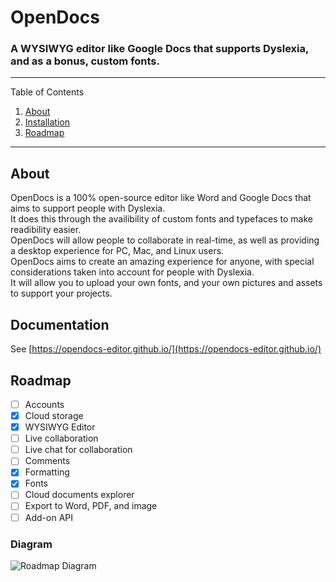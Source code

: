 # OpenDocs
### A WYSIWYG editor like Google Docs that supports Dyslexia, and as a bonus, custom fonts.

---------
Table of Contents
1. [About](#about)
2. [Installation](#installation)
3. [Roadmap](#roadmap)
---------

## About
OpenDocs is a 100% open-source editor like Word and Google Docs that aims to support people with Dyslexia.\
It does this through the availibility of custom fonts and typefaces to make readibility easier.\
OpenDocs will allow people to collaborate in real-time, as well as providing a desktop experience for PC, Mac, and Linux users.\
OpenDocs aims to create an amazing experience for anyone, with special considerations taken into account for people with Dyslexia.\
It will allow you to upload your own fonts, and your own pictures and assets to support your projects.

## Documentation
See [https://opendocs-editor.github.io/](https://opendocs-editor.github.io/)

## Roadmap
- [ ] Accounts
- [x] Cloud storage
- [x] WYSIWYG Editor
- [ ] Live collaboration
- [ ] Live chat for collaboration
- [ ] Comments
- [x] Formatting
- [x] Fonts
- [ ] Cloud documents explorer
- [ ] Export to Word, PDF, and image
- [ ] Add-on API
### Diagram
![Roadmap Diagram](https://cdn.nosadnile.net/opendocs/roadmap_diagram.png)
